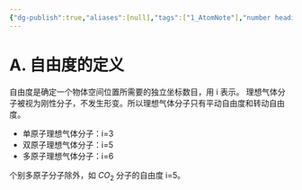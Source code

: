 ```yaml
---
{"dg-publish":true,"aliases":[null],"tags":["1_AtomNote"],"number headings":"auto, first-level 1, max 6, A.1.","Created-Date":"2023-06-06 16:35:30","Modified-Date":"2024-04-18 11:53:27","permalink":"/A01_Lessons/Aa05_大学物理/自由度/","dgPassFrontmatter":true}
---
```




# A. 自由度的定义

自由度是确定一个物体空间位置所需要的独立坐标数目，用 i 表示。
理想气体分子被视为刚性分子，不发生形变。所以理想气体分子只有平动自由度和转动自由度。


- 单原子理想气体分子：i=3
- 双原子理想气体分子：i=5
- 多原子理想气体分子：i=6

个别多原子分子除外，如 $CO_2$ 分子的自由度 i=5。


